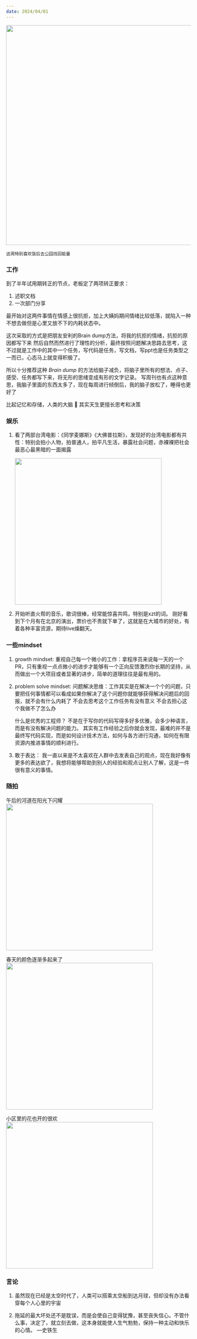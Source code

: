 ```yaml
---
date: 2024/04/01
---
```

<img src="https://cdn.xiaoqiuqiu.cn/20240401185917.png" width="600"/>

<small>这周特别喜欢饭后去公园找回能量</small>  

### 工作

到了半年试用期转正的节点，老板定了两项转正要求：

1. 述职文档
2. 一次部门分享

最开始对这两件事情在情感上很抗拒，加上大姨妈期间情绪比较低落，就陷入一种不想去做但是心里又放不下的内耗状态中。

这次采取的方式是把朋友安利的Brain dump方法，将我的抗拒的情绪，抗拒的原因都写下来
然后自然而然进行了理性的分析，最终按照问题解决思路去思考，这不过就是工作中的其中一个任务，写代码是任务，写文档，写ppt也是任务类型之一而已，心态马上就变得积极了。

所以十分推荐这种 *Brain dump* 的方法给脑子减负，将脑子里所有的想法、点子、感受、任务都写下来，将无形的思绪变成有形的文字记录。
写周刊也有点这种意思，我脑子里面的东西太多了，现在每周进行倾倒后，我的脑子放松了，睡得也更好了

比起记忆和存储，人类的大脑 🧠 其实天生更擅长思考和决策

### 娱乐

1. 看了两部台湾电影：《同学麦娜斯》《大佛普拉斯》，发现好的台湾电影都有共性：特别会拍小人物，拍普通人，拍平凡生活，暴露社会问题，赤裸裸把社会最恶心最黑暗的一面揭露

    <img src="https://cdn.xiaoqiuqiu.cn/20240402002030.png" width="400"/>

2. 开始听直火帮的音乐，歌词很棒，经常能惊喜共鸣，特别是xzt的词。 刚好看到下个月有在北京的演出，票价也不贵就下单了，这就是在大城市的好处，有着各种丰富资源，期待live燥翻天。

### 一些mindset

1. growth mindset:
    重视自己每一个微小的工作：拿程序员来说每一天的一个PR，只有重视一点点微小的进步才能够有一个正向反馈激烈你长期的坚持，从而做出一个大项目或者显著的进步，简单的道理往往是最有用的。

2. problem solve mindset:
    问题解决思维：工作其实是在解决一个个的问题，只要把任何事情都可以看成如果你解决了这个问题你就能够获得解决问题后的回报，就不会有什么内耗了
    不会去思考这个工作任务有没有意义
    不会去担心这个我做不了怎么办

    什么是优秀的工程师？
    不是在于写你的代码写得多好多优雅，会多少种语言，而是有没有解决问题的能力。 其实有工作经验之后你就会发现，最难的并不是最终写代码实现，而是如何设计技术方法，如何与各方进行沟通，如何在有限资源内推进事情的顺利进行。

3. 敢于表达：
    我一直以来是不太喜欢在人群中去发表自己的观点，现在我好像有更多的表达欲了，我想将能够帮助到别人的经验和观点让别人了解，这是一件很有意义的事情。

### 随拍

午后的河道在阳光下闪耀
<img src="https://cdn.xiaoqiuqiu.cn/20240402001001.png" width="400"/>

春天的颜色逐渐多起来了
<img src="https://cdn.xiaoqiuqiu.cn/20240402001025.png" width="400"/>

小区里的花也开的很欢
<img src="https://cdn.xiaoqiuqiu.cn/20240402001100.png" width="400"/>

### 言论

1. 虽然现在已经是太空时代了，人类可以搭乘太空船到达月球，但却没有办法看穿每个人心里的宇宙

2. 拖延的最大坏处还不是耽误，而是会使自己变得犹豫，甚至丧失信心。不管什么事，决定了，就立刻去做，这本身就能使人生气勃勃，保持一种主动和快乐的心情。 —史铁生
